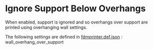 # Ignore Support Below Overhangs

When enabled, support is ignored and so overhangs over support are printed using overhanging wall settings.

The following settings are defined in [fdmprinter.def.json](https://github.com/smartavionics/Cura/blob/mb-master/resources/definitions/fdmprinter.def.json) : wall_overhang_over_support

